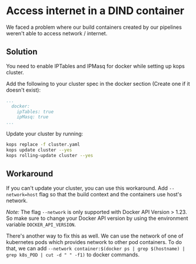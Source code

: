 # Access internet in a DIND container

We faced a problem where our build containers created by our pipelines weren't able to access network / internet.

## Solution

You need to enable IPTables and IPMasq for docker while setting up kops cluster.

Add the following to your cluster spec in the docker section (Create one if it doesn't exist):

```yaml
...
  docker:
    ipTables: true
    ipMasq: true
...
```

Update your cluster by running:

```bash
kops replace -f cluster.yaml
kops update cluster --yes
kops rolling-update cluster --yes
```

## Workaround

If you can't update your cluster, you can use this workaround. Add `--network=host` flag so that the build context and the containers use host's network.

*Note:* The flag `--network` is only supported with Docker API Version > 1.23. So make sure to change your Docker API version by using the environment variable `DOCKER_API_VERSION`.

There's another way to fix this as well. We can use the network of one of kubernetes pods which provides network to other pod containers. To do that, we can add `--network container:$(docker ps | grep $(hostname) | grep k8s_POD | cut -d " " -f1)` to docker commands.